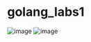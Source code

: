 # golang_labs1
![image](https://github.com/nigmatullin71/golang_labs1/assets/93813322/b38ebc36-c794-43f6-a91e-f2d1d7db8d26)
![image](https://github.com/nigmatullin71/golang_labs1/assets/93813322/7e2bb417-19c6-4572-bebe-01d1ddf03b5c)

